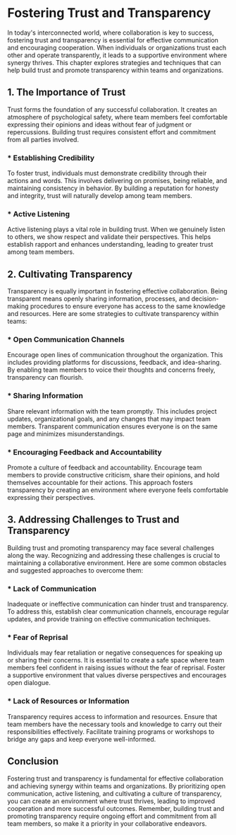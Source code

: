 Fostering Trust and Transparency
===========================================

In today's interconnected world, where collaboration is key to success, fostering trust and transparency is essential for effective communication and encouraging cooperation. When individuals or organizations trust each other and operate transparently, it leads to a supportive environment where synergy thrives. This chapter explores strategies and techniques that can help build trust and promote transparency within teams and organizations.

1\. The Importance of Trust
--------------------------

Trust forms the foundation of any successful collaboration. It creates an atmosphere of psychological safety, where team members feel comfortable expressing their opinions and ideas without fear of judgment or repercussions. Building trust requires consistent effort and commitment from all parties involved.

### \* Establishing Credibility

To foster trust, individuals must demonstrate credibility through their actions and words. This involves delivering on promises, being reliable, and maintaining consistency in behavior. By building a reputation for honesty and integrity, trust will naturally develop among team members.

### \* Active Listening

Active listening plays a vital role in building trust. When we genuinely listen to others, we show respect and validate their perspectives. This helps establish rapport and enhances understanding, leading to greater trust among team members.

2\. Cultivating Transparency
---------------------------

Transparency is equally important in fostering effective collaboration. Being transparent means openly sharing information, processes, and decision-making procedures to ensure everyone has access to the same knowledge and resources. Here are some strategies to cultivate transparency within teams:

### \* Open Communication Channels

Encourage open lines of communication throughout the organization. This includes providing platforms for discussions, feedback, and idea-sharing. By enabling team members to voice their thoughts and concerns freely, transparency can flourish.

### \* Sharing Information

Share relevant information with the team promptly. This includes project updates, organizational goals, and any changes that may impact team members. Transparent communication ensures everyone is on the same page and minimizes misunderstandings.

### \* Encouraging Feedback and Accountability

Promote a culture of feedback and accountability. Encourage team members to provide constructive criticism, share their opinions, and hold themselves accountable for their actions. This approach fosters transparency by creating an environment where everyone feels comfortable expressing their perspectives.

3\. Addressing Challenges to Trust and Transparency
--------------------------------------------------

Building trust and promoting transparency may face several challenges along the way. Recognizing and addressing these challenges is crucial to maintaining a collaborative environment. Here are some common obstacles and suggested approaches to overcome them:

### \* Lack of Communication

Inadequate or ineffective communication can hinder trust and transparency. To address this, establish clear communication channels, encourage regular updates, and provide training on effective communication techniques.

### \* Fear of Reprisal

Individuals may fear retaliation or negative consequences for speaking up or sharing their concerns. It is essential to create a safe space where team members feel confident in raising issues without the fear of reprisal. Foster a supportive environment that values diverse perspectives and encourages open dialogue.

### \* Lack of Resources or Information

Transparency requires access to information and resources. Ensure that team members have the necessary tools and knowledge to carry out their responsibilities effectively. Facilitate training programs or workshops to bridge any gaps and keep everyone well-informed.

Conclusion
----------

Fostering trust and transparency is fundamental for effective collaboration and achieving synergy within teams and organizations. By prioritizing open communication, active listening, and cultivating a culture of transparency, you can create an environment where trust thrives, leading to improved cooperation and more successful outcomes. Remember, building trust and promoting transparency require ongoing effort and commitment from all team members, so make it a priority in your collaborative endeavors.
